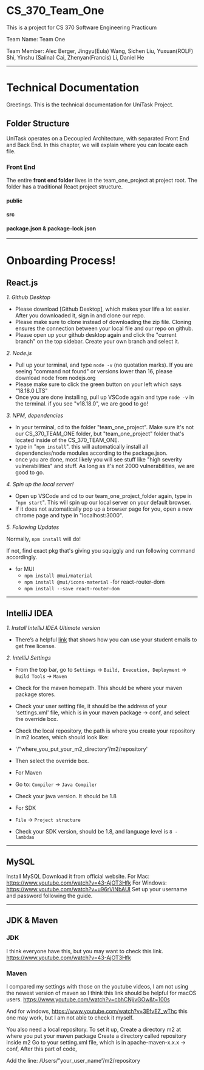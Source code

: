 # CS_370_Team_One

This is a project for CS 370 Software Engineering Practicum

Team Name: Team One

Team Member: Alec Berger, Jingyu(Eula) Wang, Sichen Liu, Yuxuan(ROLF) Shi, Yinshu (Salina) Cai, Zhenyan(Francis) Li, Daniel He

---

# Technical Documentation
Greetings. This is the technical documentation for UniTask Project.


## Folder Structure
UniTask operates on a Decoupled Architecture, with separated Front End and Back End. In this chapter, we will explain where you can locate each file.

### Front End
The entire **front end folder** lives in the team_one_project at project root. The folder has a traditional React project structure.
#### public
#### src
#### package.json & package-lock.json

---

# Onboarding Process!

## React.js

*1. Github Desktop*

- Please download [Github Desktop], which makes your life a lot easier. After you downloaded it, sign in and clone our repo.
- Please make sure to clone instead of downloading the zip file. Cloning ensures the connection between your local file and
  our repo on github.
- Please open up your github desktop again and click the "current branch" on the top sidebar. Create your own branch and
  select it.

*2. Node.js*

- Pull up your terminal, and type ```node -v``` (no quotation marks). If you are seeing "command not found" or versions lower than 16,
  please download node from nodejs.org
- Please make sure to click the green button on your left which says "18.18.0 LTS"
- Once you are done installing, pull up VSCode again and type ```node -v``` in the terminal. if you see "v18.18.0", we are good to go!

*3. NPM, dependencies*

- In your terminal, cd to the folder "team_one_project". Make sure it's not our CS_370_TEAM_ONE folder, but "team_one_project"
  folder that's located inside of the CS_370_TEAM_ONE.
- type in "```npm install```". this will automatically install all dependencies/node modules according to the package.json.
- once you are done, most likely you will see stuff like "high severity vulnerabilities" and stuff. As long as it's not 2000 vulnerabilities,
  we are good to go.

*4.  Spin up the local server!*

- Open up VSCode and cd to our team_one_project_folder again, type in "```npm start```". This will spin up our local server on your default browser.
- If it does not automatically pop up a browser page for you, open a new chrome page and type in "localhost:3000".

*5. Following Updates*

Normally, ```npm install``` will do!

If not, find exact pkg that's giving you squiggly and run following command accordingly.
- for MUI
  - ```npm install @mui/material```
  - ```npm install @mui/icons-material```
-for react-router-dom
  - ```npm install --save react-router-dom```

------------------------------------------------------------------------------------------------------------------------------------------------------
## IntelliJ IDEA
*1. Install IntelliJ IDEA Ultimate version*
  - There’s a helpful [link](https://www.youtube.com/watch?v=U8qqNnBkjAs) that shows how you can use your student emails to get free license.


*2. IntelliJ Settings*
  - From the top bar, go to `Settings` -> `Build, Execution, Deployment` -> `Build Tools` -> `Maven`
  - Check for the maven homepath. This should be where your maven package stores.
  - Check your user setting file, it should be the address of your 'settings.xml' file, which is in your maven package -> conf, and select the override box.
  - Check the local repository, the path is where you create your repository in m2 locates, which should look like:
  - '/”where_you_put_your_m2_directory”/m2/repository'
  - Then select the override box.

  - For Maven
  - Go to: `Compiler` -> `Java Compiler`
  - Check your java version. It should be 1.8

  - For SDK
  - `File` -> `Project structure`
  - Check your SDK version, should be 1.8, and language level is `8 - lambdas`

------------------------------------------------------------------------------------------------------------------------------------------------------

## MySQL
Install MySQL
Download it from official website.
For Mac: https://www.youtube.com/watch?v=43-AjOT3Hfk
For Windows: https://www.youtube.com/watch?v=u96rVINbAUI
Set up your username and password following the guide.

------------------------------------------------------------------------------------------------------------------------------------------------------

## JDK & Maven
### JDK
I think everyone have this, but you may want to check this link.
https://www.youtube.com/watch?v=43-AjOT3Hfk

### Maven
I compared my settings with those on the youtube videos, I am not using the newest version of maven so I think this link should be helpful for macOS users.
https://www.youtube.com/watch?v=cbhCNjjvGOw&t=100s


And for windows,
https://www.youtube.com/watch?v=3EfvEZ_wThc
this one may work, but I am not able to check it myself.


You also need a local repository. To set it up,
Create a directory m2 at where you put your maven package
Create a directory called repository inside m2
Go to your setting.xml file, which is in apache-maven-x.x.x -> conf, 
After this part of code,


Add the line:
<localRepository>/Users/”your_user_name”/m2/repository</localRepository>



